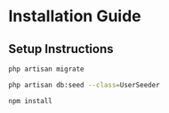 # Installation Guide

## Setup Instructions

```bash
php artisan migrate
```

```bash
php artisan db:seed --class=UserSeeder
```

```bash
npm install
```
